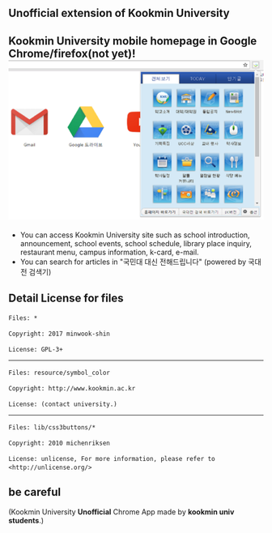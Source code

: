 ## Unofficial extension of Kookmin University
Kookmin University mobile homepage in Google Chrome/firefox(not yet)!
![ScreenShot](https://github.com/minwook-shin/kookmin-university-home/blob/master/docs/screenshot.PNG)
------
* You can access Kookmin University site such as school introduction, announcement, school events, school schedule, library place inquiry, restaurant menu, campus information, k-card, e-mail.
* You can search for articles in "국민대 대신 전해드립니다" (powered by 국대전 검색기)

## Detail License for files

`Files: *` 

`Copyright: 2017 minwook-shin`

`License: GPL-3+`

-----

`Files: resource/symbol_color`

`Copyright: http://www.kookmin.ac.kr`

`License: (contact university.)`

-----

`Files: lib/css3buttons/*`

`Copyright: 2010 michenriksen`

`License: unlicense, For more information, please refer to <http://unlicense.org/>`

## be careful

(Kookmin University <b>Unofficial</b> Chrome App made by <b>kookmin univ students</b>.)
